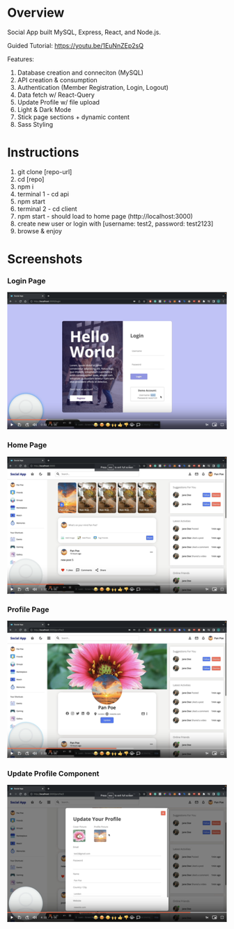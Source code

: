 # Overview

Social App built MySQL, Express, React, and Node.js.

Guided Tutorial: https://youtu.be/1EuNnZEp2sQ

Features:
1. Database creation and conneciton (MySQL)
2. API creation & consumption
3. Authentication (Member Registration, Login, Logout)
4. Data fetch w/ React-Query
5. Update Profile w/ file upload
6. Light & Dark Mode
7. Stick page sections + dynamic content
7. Sass Styling

# Instructions

1. git clone [repo-url]
2. cd [repo]
3. npm i
4. terminal 1 - cd api
5. npm start
6. terminal 2 - cd client
7. npm start - should load to home page (http://localhost:3000)
8. create new user or login with [username: test2, password: test2123]
9. browse & enjoy

# Screenshots

<h3>Login Page</h3>

![My Image](/client/public/images/1-login-page-screenshot.png)

<h3>Home Page</h3>

![My Image](/client/public/images/2-home-page-screenshot.png)

<h3>Profile Page</h3>

![My Image](/client/public/images/3-profile-page-screenshot.png)

<h3>Update Profile Component</h3>

![My Image](/client/public/images/4-update-profile-component-screenshot.png)